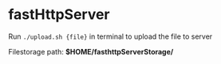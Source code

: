 # fastHttpServer

Run `./upload.sh {file}` in terminal to upload the file to server

Filestorage path: **$HOME/fasthttpServerStorage/**
